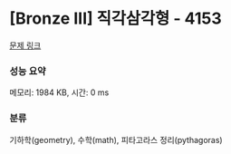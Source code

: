 # [Bronze III] 직각삼각형 - 4153 

[문제 링크](https://www.acmicpc.net/problem/4153) 

### 성능 요약

메모리: 1984 KB, 시간: 0 ms

### 분류

기하학(geometry), 수학(math), 피타고라스 정리(pythagoras)

